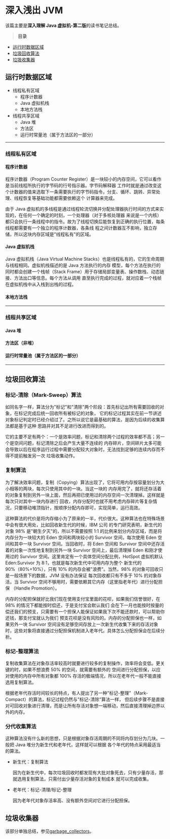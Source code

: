 # 深入浅出 JVM
该篇主要是**深入理解 Java 虚拟机-第二版**的读书笔记总结。

>**目录**

- [运行时数据区域](#运行时数据区域) 
- [垃圾回收算法](#垃圾回收算法) 
- [垃圾收集器](#垃圾收集器) 

## 运行时数据区域
- 线程私有区域
    - 程序计数器
    - Java 虚拟机栈
    - 本地方法栈
- 线程共享区域
    - Java 堆
    - 方法区
    - 运行时常量池（属于方法区的一部分）

---

### 线程私有区域
#### 程序计数器
程序计数器（Program Counter Register）是一块较小的内存空间，它可以看作是当前线程所执行的字节码的行号指示器。字节码解释器
工作时就是通过改变这个计数器的值来选取下一条需要执行的字节码指令，分支、循环、跳转、异常处理、线程恢复等基础功能都需要依赖这个
计算器来完成。

由于 Java 虚拟机的多线程是通过线程轮流切换并分配处理器执行时间的方式来实现的，在任何一个确定的时刻，一个处理器（对于多核处理器
来说是一个内核）都只会执行一条线程中的指令。故为了线程切换后能恢复到正确的执行位置，每条线程都需要有一个独立的程序计数器，各条线
程之间计数器互不影响，独立存储，所以这块内存区域是"线程私有"的区域。

#### Java 虚拟机栈
Java 虚拟机栈（Java Virtual Machine Stacks）也是线程私有的，它的生命周期与线程相同。虚拟机栈描述的是 Java 方法执行的内存
模型，每个方法在执行的同时都会创建一个栈帧（Stack Frame）用于存储局部变量表、操作数栈、动态链接、方法出口等信息。每个方法从调用
直至执行完成的过程，就对应着一个栈帧在虚拟机栈中从入栈到出栈的过程。

#### 本地方法栈

---

### 线程共享区域
#### Java 堆

#### 方法区（非堆）

#### 运行时常量池（属于方法区的一部分）

---

## 垃圾回收算法
### 标记-清除（Mark-Sweep）算法
如同名字一样，算法分为"标记"和"清除"两个阶段：首先标记出所有需要回收的对象，在标记完成后统一回收所有被标记的对象，
它的标记过程其实在前一节讲述对象标记判定时已经介绍过了。之所以说它是最基础的算法，是因为后续的收集算法都是基于这种
思路并对其不足进行改进而得到的。

它的主要不足有两个：一个是效率问题，标记和清除两个过程的效率都不高；另一个是空间问题，标记清除之后会产生大量不连续的
内存碎片，空间碎片太多可能会导致以后在程序运行过程中需要分配较大对象时，无法找到足够的连续内存而不得不提前触发另一次
垃圾收集动作。


### 复制算法
为了解决效率问题，复制（Copying）算法出现了，它将可用内存按容量划分为大小相等的两块，每次只使用其中的一块。当这一块的
内存用完了，就将还存活着的对象复制到另外一块上面，然后再把已使用过的内存空间一次清理掉。这样就是每次只对其中一块内存进行
回收，内存分配时也就不用考虑内存碎片等复杂情况，只要移动堆顶指针，按顺序分配内存即可，实现简单，运行高效。

这种算法的代价是将内存缩小为了原来的一半，代价很大。这种算法也在特殊场景中会有很大用处，比如回收新生代的时候，IBM 公司
的专门研究表明，新生代的对象 98% 是"朝生夕灭"的，所以不需要按照 1:1 的比例来划分内存区域，而是将内存分为一块较大的
Eden 空间和两块较小的 Survivor 空间，每次使用 Eden 空间和其中一块 Survivor 空间。当回收时，将 Eden 空间和
Survivor 空间中还存活着的对象一次性地复制到另外一块 Survivor 空间上，最后清理掉 Eden 和刚才使用过的 Survivor
空间。这里肯定有一个具体空间分配比例，HotSpot 虚拟机默认 Eden:Survivor 为 8:1，也就是每次新生代中可用内存为整个
新生代的 90%（80%+10%），只有 10% 的内存会被"浪费"。当然，98% 的对象可回收只是一般场景下的数据，JVM 没有办法保证
每次回收都只有不多于 10% 的对象存活，当 Survivor 空间不够用时，需要依赖其它内存（这里指老年代）进行分配担保
（Handle Promotion）。

内存的分配担保就好比我们现在使用支付宝里面的花呗，如果我们信誉很好，在 98% 的情况下都能按时偿还，于是支付宝会默认我们
会在下一月也能按时按量的偿还我们的预支，只需要有一个担保人能保证如果我下次不能还款时，可以帮助你还钱，那支付宝就认为我们
预支花呗是没有风险的。内存的分配担保也一样，如果另外一块 Survivor 空间没有足够空间存放上一次新生代收集下来的存活对象
时，这些对象将直接通过分配担保机制进入老年代。具体怎么分配担保会在后续分析。

### 标记-整理算法
复制收集算法在对象存活率较高时就要进行较多的复制操作，效率将会变低。更关键的时，如果不想浪费 50% 的空间，就需要有额外的
空间进行分配担保，以应对使用的内存中所有对象都 100% 存活的极端情况，所以在老年代一般不能直接选用复制算法。

根据老年代存活时间较长的特点，有人提出了另一种"标记-整理"（Mark-Compact）的算法，标记过程仍然与"标记-清除"算法一样，
但后续步骤不是直接对可回收对象进行清理，而是让所有存活对象想一端移动，然后直接清理掉边界以外的内存。

### 分代收集算法
这种算法没有什么新的思想，只是根据对象存活周期的不同将内存划分为几块。一般把 Java 堆分为新生代和老年代，这样就可以根据
各个年代的特点采用最适当的算法。

- 新生代：复制算法
    
    因为在新生代中，每次垃圾回收时都发现有大批对象死去，只有少量存活，那就选用复制算法，只需付出少量存活对象的复制成本
    就可以完成收集。

- 老年代：标记-清理/标记-整理
    
    因为老年代对象存活率高、没有额外空间对它进行分配担保。

## 垃圾收集器
该部分单独总结，参见[garbage_collectors](garbage_collectors.md)。